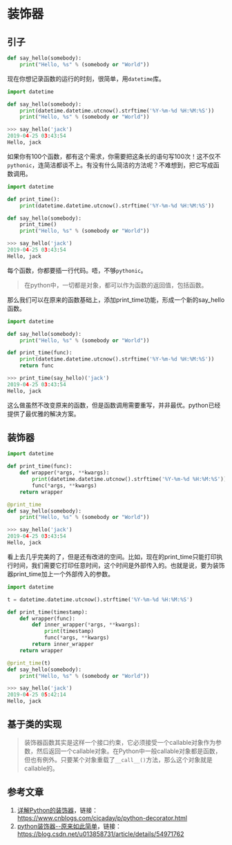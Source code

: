 # 装饰器

## 引子

```python
def say_hello(somebody):
    print("Hello, %s" % (somebody or "World"))
```

现在你想记录函数的运行的时刻，很简单，用`datetime`库。

```python
import datetime

def say_hello(somebody):
    print(datetime.datetime.utcnow().strftime('%Y-%m-%d %H:%M:%S'))
    print("Hello, %s" % (somebody or "World"))

>>> say_hello('jack')
2019-04-25 03:43:54
Hello, jack
```

如果你有100个函数，都有这个需求，你需要把这条长的语句写100次！这不仅不`pythonic`，连简洁都谈不上。有没有什么简洁的方法呢？不难想到，把它写成函数调用。

```python
import datetime

def print_time():
    print(datetime.datetime.utcnow().strftime('%Y-%m-%d %H:%M:%S'))

def say_hello(somebody):
    print_time()
    print("Hello, %s" % (somebody or "World"))

>>> say_hello('jack')
2019-04-25 03:43:54
Hello, jack
```

每个函数，你都要插一行代码。唔，不够`pythonic`。

> 在python中，一切都是对象，都可以作为函数的返回值，包括函数。

那么我们可以在原来的函数基础上，添加print_time功能，形成一个新的say_hello函数。


```python
import datetime

def say_hello(somebody):
    print("Hello, %s" % (somebody or "World"))

def print_time(func):
    print(datetime.datetime.utcnow().strftime('%Y-%m-%d %H:%M:%S'))
    return func

>>> print_time(say_hello)('jack')
2019-04-25 03:43:54
Hello, jack
```

这么做虽然不改变原来的函数，但是函数调用需要重写，并非最优。python已经提供了最优雅的解决方案。

## 装饰器

```python
import datetime

def print_time(func):
    def wrapper(*args, **kwargs):
        print(datetime.datetime.utcnow().strftime('%Y-%m-%d %H:%M:%S'))
        func(*args, **kwargs)
    return wrapper

@print_time
def say_hello(somebody):
    print("Hello, %s" % (somebody or "World"))

>>> say_hello('jack')
2019-04-25 03:43:54
Hello, jack
```

看上去几乎完美的了，但是还有改进的空间。比如，现在的print_time只能打印执行时间，我们需要它打印任意时间，这个时间是外部传入的。也就是说，要为装饰器print_time加上一个外部传入的参数。

```python
import datetime

t = datetime.datetime.utcnow().strftime('%Y-%m-%d %H:%M:%S')

def print_time(timestamp):
    def wrapper(func):
        def inner_wrapper(*args, **kwargs):
            print(timestamp)
            func(*args, **kwargs)
        return inner_wrapper
    return wrapper

@print_time(t)
def say_hello(somebody):
    print("Hello, %s" % (somebody or "World"))

>>> say_hello('jack')
2019-04-25 05:42:14
Hello, jack
```

## 基于类的实现

> 装饰器函数其实是这样一个接口约束，它必须接受一个callable对象作为参数，然后返回一个callable对象。在Python中一般callable对象都是函数，但也有例外。只要某个对象重载了`__call__()`方法，那么这个对象就是callable的。



## 参考文章

1. [详解Python的装饰器](https://www.cnblogs.com/cicaday/p/python-decorator.html)，链接：<https://www.cnblogs.com/cicaday/p/python-decorator.html>
2. [python装饰器--原来如此简单](https://blog.csdn.net/u013858731/article/details/54971762)，链接：<https://blog.csdn.net/u013858731/article/details/54971762>










